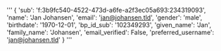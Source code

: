 '''
{
  'sub': 'f:3b9fc540-4522-473d-a6fe-a2f3ec05a693:234319093',
  'name': 'Jan Johansen',
  'email': 'jan@johansen.tld',
  'gender': 'male',
  'birthdate': '1970-12-01',
  'bp_id_sub': '102349293',
  'given_name': 'Jan',
  'family_name': 'Johansen',
  'email_verified': False,
  'preferred_username': 'jan@johansen.tld'
}
'''
